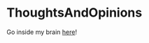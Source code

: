 ThoughtsAndOpinions
===================

Go inside my brain [here](https://github.com/Chatah/ThoughtsAndOpinions/wiki)!
